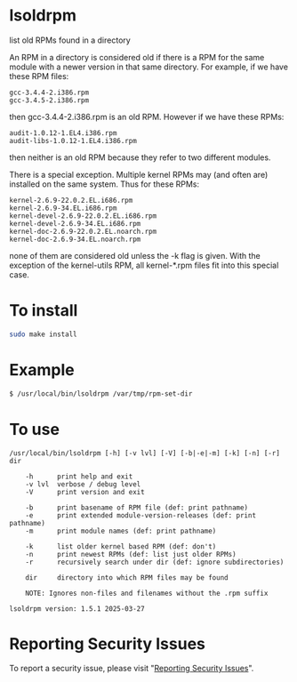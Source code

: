 # lsoldrpm

list old RPMs found in a directory

An RPM in a directory is considered old if there is a RPM for the
same module with a newer version in that same directory.  For example,
if we have these RPM files:

    gcc-3.4.4-2.i386.rpm
    gcc-3.4.5-2.i386.rpm

then gcc-3.4.4-2.i386.rpm is an old RPM.  However if we have these RPMs:

    audit-1.0.12-1.EL4.i386.rpm
    audit-libs-1.0.12-1.EL4.i386.rpm

then neither is an old RPM because they refer to two different modules.

There is a special exception.  Multiple kernel RPMs may (and often are)
installed on the same system.  Thus for these RPMs:

    kernel-2.6.9-22.0.2.EL.i686.rpm
    kernel-2.6.9-34.EL.i686.rpm
    kernel-devel-2.6.9-22.0.2.EL.i686.rpm
    kernel-devel-2.6.9-34.EL.i686.rpm
    kernel-doc-2.6.9-22.0.2.EL.noarch.rpm
    kernel-doc-2.6.9-34.EL.noarch.rpm

none of them are considered old unless the -k flag is given.  With the
exception of the kernel-utils RPM, all kernel-*.rpm files fit into
this special case.


# To install

```sh
sudo make install
```


# Example

```sh
$ /usr/local/bin/lsoldrpm /var/tmp/rpm-set-dir
```


# To use

```
/usr/local/bin/lsoldrpm [-h] [-v lvl] [-V] [-b|-e|-m] [-k] [-n] [-r] dir

    -h	    print help and exit
    -v lvl  verbose / debug level
    -V	    print version and exit

    -b      print basename of RPM file (def: print pathname)
    -e      print extended module-version-releases (def: print pathname)
    -m      print module names (def: print pathname)

    -k      list older kernel based RPM (def: don't)
    -n      print newest RPMs (def: list just older RPMs)
    -r      recursively search under dir (def: ignore subdirectories)

    dir     directory into which RPM files may be found

    NOTE: Ignores non-files and filenames without the .rpm suffix

lsoldrpm version: 1.5.1 2025-03-27
```


# Reporting Security Issues

To report a security issue, please visit "[Reporting Security Issues](https://github.com/lcn2/lsoldrpm/security/policy)".

